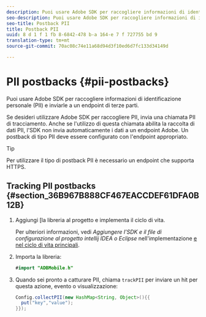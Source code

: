 ```yaml
---
description: Puoi usare Adobe SDK per raccogliere informazioni di identificazione personale (PII) e inviarle a un endpoint di terze parti.
seo-description: Puoi usare Adobe SDK per raccogliere informazioni di identificazione personale (PII) e inviarle a un endpoint di terze parti.
seo-title: Postback PII
title: Postback PII
uuid: 8 d 1 f 1 fb 8-6842-478 b-a 164-e 7 f 727755 bd 9
translation-type: tm+mt
source-git-commit: 70ac08c74e11a68d94d3f10ed6d7fc133d34149d

---
```



# PII postbacks {#pii-postbacks}

Puoi usare Adobe SDK per raccogliere informazioni di identificazione personale (PII) e inviarle a un endpoint di terze parti.

Se desideri utilizzare Adobe SDK per raccogliere PII, invia una chiamata PII di tracciamento. Anche se l'utilizzo di questa chiamata abilita la raccolta di dati PII, l'SDK non invia automaticamente i dati a un endpoint Adobe. Un postback di tipo PII deve essere configurato con l'endpoint appropriato.

>[!TIP]
>
>Per utilizzare il tipo di postback PII è necessario un endpoint che supporta HTTPS.

## Tracking PII postbacks {#section_36B967B888CF467EACCDEF61DFA0B12B}

1. Aggiungi [la libreria al progetto e implementa il ciclo di vita.

   Per ulteriori informazioni, vedi *Aggiungere l'SDK e il file di configurazione al progetto intellij IDEA o Eclipse* nell'implementazione [e nel ciclo di vita principali](/help/android/getting-started/dev-qs.md).

1. Importa la libreria:

   ```java
   #import "ADBMobile.h"
   ```

1. Quando sei pronto a catturare PII, chiama `trackPII` per inviare un hit per questa azione, evento o visualizzazione:

   ```java
   Config.collectPII(new HashMap<String, Object>(){{
     put("key","value");
   }});
   ```

